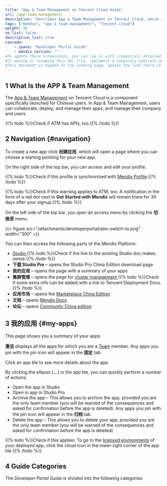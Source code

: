 ```yaml
---
title: "App & Team Management on Tencent Cloud Guide"
url: /app-team-management/
description: "Describes App & Team Management on Tencent Cloud, which is used by Chinese users."
tags: ["mendix", "app & team management", "Tencent cloud"]
weight: 30
no_list: false
description_list: true
cascade:
    - space: "Developer Portal Guide"
    - mendix_version: ""
#To update these screenshots, you can log in with credentials detailed in How to Update Screenshots Using Team Apps.
#If moving or renaming this doc file, implement a temporary redirect and let the respective team know they should update the URL in the product. See Mapping to Products for more details.
#This document is mapped to the landing page, update the link there if renaming or moving the doc file.
---
```


## 1 What Is the APP & Team Management

The [App & Team Management](https://apps.mendix.tencent-cloud.com/) on Tencent Cloud is a component specifically launched for Chinese users. In App & Team Management, users can collaborate, deploy, and manage their apps, and manage their company and users. 

{{% todo %}}Check if ATM has APIs, too.{{% /todo %}}

## 2 Navigation {#navigation}

To create a new app click **创建应用**, which will open a page where you can choose a starting pointing for your new app.

On the right side of the top bar, you can access and edit your profile.

{{% todo %}}Check if this profile is synchronized with [Mendix Profile](/developerportal/community-tools/mendix-profile/).{{% /todo %}}

{{% todo %}}Check if this warning applies to ATM, too: A notification in the form of a red dot next to **Get Started with Mendix** will remain there for 30 days after your signup.{{% /todo %}}

On the left side of the top bar, you open an access menu by clicking the **切换至** menu:

{{< figure src="/attachments/developerportal/atm-switch-to.png"   width="300"  >}}

You can then access the following parts of the Mendix Platform:

* [Studio ](/studio/){{% todo %}}Check if the link to the existing Studio doc makes sense.{{% /todo %}}
* **下载 Studio Pro** – opens the Studio Pro China Edition download page
* **我的应用** – opens the page with a summary of your apps
* **集群管理** – opens the page for [cluster management ](https://deploy.mendix.tencent-cloud.com/index.html) {{% todo %}}Check if some extra info can be added with a link to Tencent Deployment Docs.{{% /todo %}}
* **应用市场** – opens the [Marketplace China Edition](https://marketplace.mendix.tencent-cloud.com/index.html)
* **文档** – opens [Mendix Docs](https://docs.mendix.com/)
* **论坛** – opens [Community China edition](https://forum.mendix.tencent-cloud.com/)

## 3 我的应用 {#my-apps}

This page shows you a summary of your apps:

**激活** displays all the apps for which you are a [Team](/developerportal/collaborate/team/) member. Any apps you pin with the pin icon will appear in the **固定** tab. 

Click an app tile to see more details about the app.

By clicking the ellipsis (**…**) in the app tile, you can quickly perform a number of actions:

* Open the app in Studio
* Open in app in Studio Pro
* Archive the app – This allows you to archive the app, provided you are the only team member (you will be warned of the consequences and asked for confirmation before the app is deleted). Any apps you pin with the pin icon will appear in the **归档** tab. 
* Delete the app – This allows you to delete your app, provided you are the only team member (you will be warned of the consequences and asked for confirmation before the app is deleted)

{{% todo %}}Check if this applies: To go to the [licensed environments](/developerportal/deploy/environments/) of your deployed app, click the cloud icon in the lower-right corner of the app tile.{{% /todo %}}

## 4 Guide Categories

The *Developer Portal Guide* is divided into the following categories: